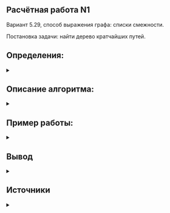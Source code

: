 ## Расчётная работа N1
Вариант 5.29, способ выражения графа: списки смежности.

Постановка задачи: найти дерево кратчайших путей.
## Определения:
<details>
  <summary></summary>

* __Граф__ - это топологичекая модель, которая состоит из множества вершин и множества соединяющих их рёбер. При этом значение имеет только сам факт, какая вершина с какой соединена.
* __Вершина__ - точка в графе, отдельный объект, для топологической модели графа не имеет значения координата вершины, её расположение, цвет, вкус, размер; однако при решении некоторых задачах вершины могут раскрашиваться в разные цвета или сохранять числовые значения.
* __Ребро__ - неупорядоченная пара двух вершин, которые связаны друг с другом. Эти вершины называются концевыми точками или концами ребра. При этом важен сам факт наличия связи, каким именно образом осуществляется эта связь и по какой дороге - не имеет значения.
* __Невзвешенный граф__ - граф, ребра которого не имеют веса.
* __Потомок вершины__ – это вершина, в которую ведет путь из данной вершины.
* __Ориентированный граф__ или __Орграф__ - граф, в котором рёбра имеют направления.
* __Граф__, ни одному ребру которого не присвоено направление, называется неориентированным графом или неорграфом.
* __Смежность вершин__ - две вершины называются смежными, если они инцидентны одному ребру.
* __Изолированная вершина__ - вершина, не соединённая с другими вершинами ни одним ребром.
* __Путь__ или __Маршрут__ - это последовательность смежных рёбер. Обычно путь задаётся перечислением вершин, по которым он пролегает.

</details>

## Описание алгоритма:

<details>
  <summary></summary>


На вход программе подаётся граф, в виде списка смежности (вершины в нём представлены в виде порядковых номеров, начиная от 0). Программа использует алгоритм поиска в ширину (__Breadth-first-search__). Поиск в ширину подразумевает поуровневое исследование графа: вначале посещается корень – произвольно выбранная вершина, затем – все потомки данной вершины, после этого посещаются потомки потомков и т.д. Вершины просматриваются в порядке возрастания их расстояния от корня.
![](https://github.com/SemenEgorov/bsuir/blob/main/PiOIvIS/sem1/RR-1/RR-1graphs/graph-images/50cde188f7b54a887e482b9447dc7abb.gif)

Основную идею алгоритма можно понимать как процесс «поджигания» графа: на нулевом шаге мы поджигаем корневую вершину, а на каждом следующем шаге огонь с каждой уже горящей вершины перекидывается на всех её соседей, в конечном счете поджигая весь граф.
 Пошаговая работа алгоритма:
 * Выбираем вершину для которой хотим найти дерево кратчайших путей.
 * Присвоим каждой вершине, кроме выбранной, метку непосещённой.
 * Так же для каждой, кроме корневой, вершины запишем в массив путей номер несуществующей вершины. Корневой вершине присвоим в путь свой же номер. 
(В дальнейшем будет использоваться для поиска изолированной вершины, в которую мы никак не сможем попасть из корня)
* Для текущей вершины рассмотрим всех её не посещенных соседей, запишем для них номер вершины (предка), из которого мы попали в данные вершины и отметим их как посещённые. Добавим все непосещённые вершины, смежные нашим в "_очередь_".
* В порядке "_очереди_" будем повторять предыдущий пункт для каждой вершины из "_очереди_" до тех пор пока "_очередь_" не станет пуста.

В результате работы алгоритма формируется массив содержащий для каждой вершины номер её соседа, имеющего кратчайший путь до корневой вершины.

Выведем получившийся результат рекурсивно. Будем выводить номера вершин (взятые элементы по индексу из нашего массива) до тех пор, пока индекс взятой вершины не будет соответсвовать элементу по этому индексу (так мы дойдём до корневой вершины, т.к только её индекс соответсвует элементу по этому индексу).

</details>

## Пример работы:
<details>
  <summary></summary>

* __Первый тест__

![](RR-1graphs\graph-images\graph1.png)![](RR-1graphs\graph-images\graph1test.jpg)

Рассмотрим нахождение кратчайших путей, взяв за корневую вершину 0.

Получаем что кратчайший путь из 0 в 1 - ``` 0 1 ```;

Получаем что кратчайший путь из 0 в 2 - ``` 0 1 2```;

Получаем что кратчайший путь из 0 в 3 - ``` 0 1 3```;

Вершина 4 - изолированная, поэтому для неё путь получить не удастся.

* __Второй тест__

![](RR-1graphs\graph-images\graph2.png)

Для данного графа предлагается рассмотреть решение в программе.
* __Третий тест__

![](RR-1graphs\graph-images\graph3.png)
![](RR-1graphs\graph-images\graph31test.jpg)
![](RR-1graphs\graph-images\graph32test.jpg)
![](RR-1graphs\graph-images\graph33test.jpg)

Данный граф интересен для нас тем, что, чем дальше выбранная вершина от 0, тем меньше существует вершин, в которые можно попасть из выбранной вершины.

Из вершины 0 мы можем попасть во все вершины данного графа;

Из вершины 3 мы можем попасть только в вершины 4, 5, 6, 7, 8;

Из вершины 6 мы можем только в вершину 8;

Из вершины 8 мы не можем попасть никуда;

* __Четвёртый тест__

![](RR-1graphs\graph-images\graph4.png)![](RR-1graphs\graph-images\graph4test.jpg)

У данного графа каждая вершина связана, с каждой. Для каждой вершины кратчайший путь до другой вершины будет состоять всего из одного шага.
Рассмотрим нахождение кратчайших путей, взяв за корневую вершину 3.

Получаем что кратчайший путь из 3 в 0 - ``` 3 0 ```;

Получаем что кратчайший путь из 3 в 1 - ``` 3 1 ```;

Получаем что кратчайший путь из 3 в 2 - ``` 3 2```;

Получаем что кратчайший путь из 3 в 4 - ``` 3 4 ```;

Получаем что кратчайший путь из 3 в 5 - ``` 3 5```;

Получаем что кратчайший путь из 3 в 6 - ``` 3 6 ```;

Получаем что кратчайший путь из 3 в 7 - ``` 3 7```;

Получаем что кратчайший путь из 3 в 8 - ``` 3 8```;

* __Пятый тест__

![](RR-1graphs\graph-images\graph5.png)![](RR-1graphs\graph-images\graph5test.jpg)

Рассмотрим нахождение кратчайших путей, взяв за корневую вершину 0.

Получаем что кратчайший путь из 0 в 1 - ``` 0 1 ```;

Получаем что кратчайший путь из 0 в 2 - ``` 0 1 2```;

Получаем что кратчайший путь из 0 в 3 - ``` 0 1 2 3```;

Получаем что кратчайший путь из 0 в 4 - ``` 0 1 2 3 4```;

Получаем что кратчайший путь из 0 в 5 - ``` 0 1 2 3 4 5```;

Получаем что кратчайший путь из 0 в 6 - ``` 0 1 2 3 4 5 6```;

Получаем что кратчайший путь из 0 в 7 - ``` 0 1 2 3 4 5 6 7```;

Получаем что кратчайший путь из 0 в 8 - ``` 0 1 2 3 4 5 6 7 8```;

Получаем что кратчайший путь из 0 в 9 - ``` 0 1 2 3 4 5 6 7 8 9```;

</details>

## Вывод
<details>
  <summary></summary>
Расчётная работа познакомила меня с понятием  графа и некоторыми ему прилегающими, его представлением в памяти компьютера. Я ознакомился с алгоритмом поиска в ширину, работой с файлами. Работой с классом <code> queue </code> и его методами. 

  </details>

## Источники

<details>
  <summary></summary>

https://habr.com/ru/company/otus/blog/568026/
https://habr.com/ru/company/otus/blog/675730/
https://translated.turbopages.org/proxy_u/en-ru.ru.7b38c210-638a1375-905971c7-74722d776562/https/en.wikipedia.org/wiki/Dijkstra%27_algorithm
https://habr.com/ru/post/661577/
https://ru.algorithmica.org/cs/shortest-paths/bfs/
https://ru.wikipedia.org/wiki/Поиск_в_ширину
https://learn.microsoft.com/ru-ru/cpp/standard-library/cpp-standard-library-header-files?view=msvc-170
https://translated.turbopages.org/proxy_u/en-ru.ru.dc9c7f8d-638a57ac-b6fc90d4-74722d776562/https/en.wikipedia.org/wiki/Shortest-path_tree

</details>
